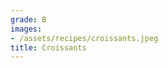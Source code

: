 ```yaml
---
grade: B
images:
- /assets/recipes/croissants.jpeg
title: Croissants
---
```

<!-- stub -->

<!-- endstub -->